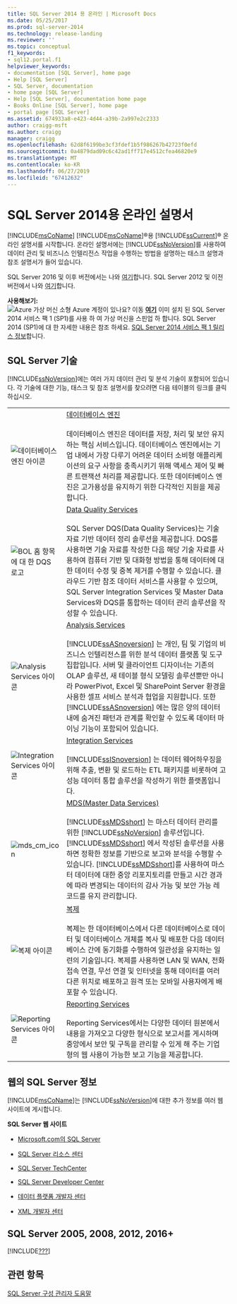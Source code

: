 ```yaml
---
title: SQL Server 2014 용 온라인 | Microsoft Docs
ms.date: 05/25/2017
ms.prod: sql-server-2014
ms.technology: release-landing
ms.reviewer: ''
ms.topic: conceptual
f1_keywords:
- sql12.portal.f1
helpviewer_keywords:
- documentation [SQL Server], home page
- Help [SQL Server]
- SQL Server, documentation
- home page [SQL Server]
- Help [SQL Server], documentation home page
- Books Online [SQL Server], home page
- portal page [SQL Server]
ms.assetid: 674933a8-e423-4d44-a39b-2a997e2c2333
author: craigg-msft
ms.author: craigg
manager: craigg
ms.openlocfilehash: 62d8f6199be3cf3fdef1b5f986267b42723f0efd
ms.sourcegitcommit: 0a4879dad09c6c42ad1ff717e4512cfea46820e9
ms.translationtype: MT
ms.contentlocale: ko-KR
ms.lasthandoff: 06/27/2019
ms.locfileid: "67412632"
---
```

# <a name="books-online-for-sql-server-2014"></a>SQL Server 2014용 온라인 설명서

  [!INCLUDE[msCoName](../includes/msconame-md.md)] [!INCLUDE[msCoName](../includes/msconame-md.md)]®용 [!INCLUDE[ssCurrent](../includes/sscurrent-md.md)]® 온라인 설명서를 시작합니다. 온라인 설명서에는 [!INCLUDE[ssNoVersion](../includes/ssnoversion-md.md)]를 사용하여 데이터 관리 및 비즈니스 인텔리전스 작업을 수행하는 방법을 설명하는 태스크 설명과 참조 설명서가 들어 있습니다.  

SQL Server 2016 및 이후 버전에서는 나와 [여기](https://docs.microsoft.com/sql/sql-server/index)합니다. SQL Server 2012 및 이전 버전에서 나와 [여기](#previous-versions-gm2014)합니다. <!-- ?view= defaults to the latest GA version, to resolve the https '/index' address ambiguity. So '2014' will always be too old to be the default. -->

 **사용해보기:**  
 ![Azure 가상 머신 소형](../sql-server/media/what-s-new-in-sql-server-2016/azure-virtual-machine-small.png) Azure 계정이 있나요?  이동 **[여기](https://ms.portal.azure.com/?flight=1#create/Microsoft.SQLServer2016RTMEnterpriseWindowsServer2012R2)** 이미 설치 된 SQL Server 2014 서비스 팩 1 (SP1)를 사용 하 여 가상 머신을 스핀업 하 합니다. SQL Server 2014 (SP1)에 대 한 자세한 내용은 참조 하세요. [SQL Server 2014 서비스 팩 1 릴리스 정보](https://support.microsoft.com/en-us/kb/3058865)합니다. 
  
## <a name="sql-server-technologies"></a>SQL Server 기술  

 [!INCLUDE[ssNoVersion](../includes/ssnoversion-md.md)]에는 여러 가지 데이터 관리 및 분석 기술이 포함되어 있습니다. 각 기술에 대한 기능, 태스크 및 참조 설명서를 찾으려면 다음 테이블의 링크를 클릭하십시오.  
  
|||  
|-|-|  
|![데이터베이스 엔진 아이콘](media/database-engine.gif "데이터베이스 엔진 아이콘")|[데이터베이스 엔진](../database-engine/sql-server-database-engine-overview.md)<br /><br /> 데이터베이스 엔진은 데이터를 저장, 처리 및 보안 유지하는 핵심 서비스입니다. 데이터베이스 엔진에서는 기업 내에서 가장 다루기 어려운 데이터 소비형 애플리케이션의 요구 사항을 충족시키기 위해 액세스 제어 및 빠른 트랜잭션 처리를 제공합니다. 또한 데이터베이스 엔진은 고가용성을 유지하기 위한 다각적인 지원을 제공합니다.|  
|![BOL 홈 항목에 대 한 DQS 로고](media/dqs-logo.jpg "BOL 홈 항목에 대 한 DQS 로고")|[Data Quality Services](../data-quality-services/data-quality-services.md)<br /><br /> SQL Server DQS(Data Quality Services)는 기술 자료 기반 데이터 정리 솔루션을 제공합니다. DQS를 사용하면 기술 자료를 작성한 다음 해당 기술 자료를 사용하여 컴퓨터 기반 및 대화형 방법을 통해 데이터에 대한 데이터 수정 및 중복 제거를 수행할 수 있습니다. 클라우드 기반 참조 데이터 서비스를 사용할 수 있으며, SQL Server Integration Services 및 Master Data Services와 DQS를 통합하는 데이터 관리 솔루션을 작성할 수 있습니다.|  
|![Analysis Services 아이콘](media/analysisserver.gif "Analysis Services 아이콘")|[Analysis Services](../analysis-services/analysis-services.md)<br /><br /> [!INCLUDE[ssASnoversion](../includes/ssasnoversion-md.md)] 는 개인, 팀 및 기업의 비즈니스 인텔리전스를 위한 분석 데이터 플랫폼 및 도구 집합입니다. 서버 및 클라이언트 디자이너는 기존의 OLAP 솔루션, 새 테이블 형식 모델링 솔루션뿐만 아니라 PowerPivot, Excel 및 SharePoint Server 환경을 사용한 셀프 서비스 분석과 협업을 지원합니다. 또한[!INCLUDE[ssASnoversion](../includes/ssasnoversion-md.md)] 에는 많은 양의 데이터 내에 숨겨진 패턴과 관계를 확인할 수 있도록 데이터 마이닝 기능이 포함되어 있습니다.|  
|![Integration Services 아이콘](media/dts.gif "Integration Services 아이콘")|[Integration Services](../integration-services/sql-server-integration-services.md)<br /><br /> [!INCLUDE[ssISnoversion](../includes/ssisnoversion-md.md)] 는 데이터 웨어하우징을 위해 추출, 변환 및 로드하는 ETL 패키지를 비롯하여 고성능 데이터 통합 솔루션을 작성하기 위한 플랫폼입니다.|  
|![mds_cm_icon](media/mds-cm-icon.gif "mds_cm_icon")|[MDS(Master Data Services)](../master-data-services/master-data-services.md)<br /><br /> [!INCLUDE[ssMDSshort](../includes/ssmdsshort-md.md)] 는 마스터 데이터 관리를 위한 [!INCLUDE[ssNoVersion](../includes/ssnoversion-md.md)] 솔루션입니다. [!INCLUDE[ssMDSshort](../includes/ssmdsshort-md.md)] 에서 작성된 솔루션을 사용하면 정확한 정보를 기반으로 보고와 분석을 수행할 수 있습니다. [!INCLUDE[ssMDSshort](../includes/ssmdsshort-md.md)]를 사용하여 마스터 데이터에 대한 중앙 리포지토리를 만들고 시간 경과에 따라 변경되는 데이터의 감사 가능 및 보안 가능 레코드를 유지 관리합니다.|  
|![복제 아이콘](media/replication.gif "복제 아이콘")|[복제](../relational-databases/replication/sql-server-replication.md)<br /><br /> 복제는 한 데이터베이스에서 다른 데이터베이스로 데이터 및 데이터베이스 개체를 복사 및 배포한 다음 데이터베이스 간에 동기화를 수행하여 일관성을 유지하는 일련의 기술입니다. 복제를 사용하면 LAN 및 WAN, 전화 접속 연결, 무선 연결 및 인터넷을 통해 데이터를 여러 다른 위치로 배포하고 원격 또는 모바일 사용자에게 배포할 수 있습니다.|  
|![Reporting Services 아이콘](media/reportingservices.gif "Reporting Services 아이콘")|[Reporting Services](../reporting-services/create-deploy-and-manage-mobile-and-paginated-reports.md)<br /><br /> Reporting Services에서는 다양한 데이터 원본에서 내용을 가져오고 다양한 형식으로 보고서를 게시하며 중앙에서 보안 및 구독을 관리할 수 있게 해 주는 기업형의 웹 사용이 가능한 보고 기능을 제공합니다.|  
  
## <a name="sql-server-information-on-the-web"></a>웹의 SQL Server 정보  

 [!INCLUDE[msCoName](../includes/msconame-md.md)]는 [!INCLUDE[ssNoVersion](../includes/ssnoversion-md.md)]에 대한 추가 정보를 여러 웹 사이트에 게시합니다.  
  
 **SQL Server 웹 사이트**  
  
-   [Microsoft.com의 SQL Server](https://go.microsoft.com/fwlink/?linkid=8504)  
  
-   [SQL Server 리소스 센터](https://www.microsoft.com/sql-server/sql-server-2017-resources)  
  
-   [SQL Server TechCenter](https://go.microsoft.com/fwlink/?linkid=28107)  
  
-   [SQL Server Developer Center](https://go.microsoft.com/fwlink/?LinkId=42457)  
  
-   [데이터 플랫폼 개발자 센터](https://go.microsoft.com/fwlink/?LinkId=17386)  
  
-   [XML 개발자 센터](https://go.microsoft.com/fwlink/?LinkId=42458)  

## <a name="previous-versions-gm2014"></a> SQL Server 2005, 2008, 2012, 2016+

[!INCLUDE[???](../includes/paragraph-content/previous-versions-archive-documentation-sql-server.md)]

## <a name="see-also"></a>관련 항목  

 [SQL Server 구성 관리자 도움말](../tools/configuration-manager/sql-server-configuration-manager-help.md)  
  
  
